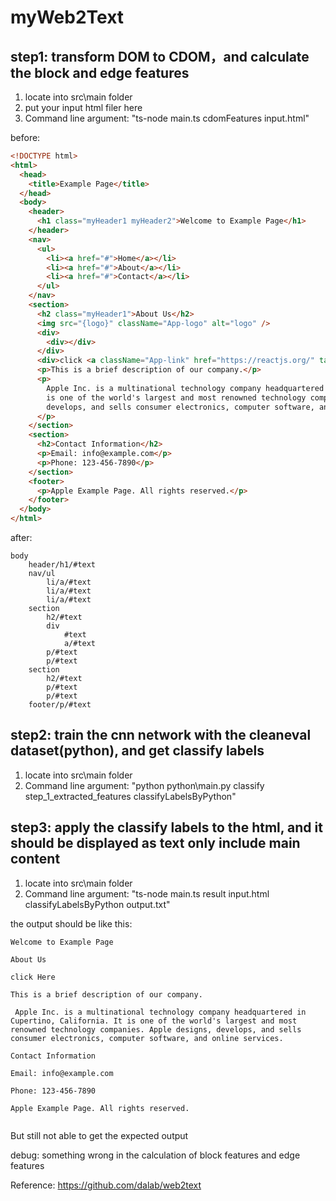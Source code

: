 # myWeb2Text

## step1: transform DOM to CDOM，and calculate the block and edge features

1. locate into src\main folder
2. put your input html filer here
3. Command line argument: "ts-node main.ts cdomFeatures input.html"

before:

```html
<!DOCTYPE html>
<html>
  <head>
    <title>Example Page</title>
  </head>
  <body>
    <header>
      <h1 class="myHeader1 myHeader2">Welcome to Example Page</h1>
    </header>
    <nav>
      <ul>
        <li><a href="#">Home</a></li>
        <li><a href="#">About</a></li>
        <li><a href="#">Contact</a></li>
      </ul>
    </nav>
    <section>
      <h2 class="myHeader1">About Us</h2>
      <img src="{logo}" className="App-logo" alt="logo" />
      <div>
        <div></div>
      </div>
      <div>click <a className="App-link" href="https://reactjs.org/" target="_blank">Here</a></div>
      <p>This is a brief description of our company.</p>
      <p>
        Apple Inc. is a multinational technology company headquartered in Cupertino, California. It
        is one of the world's largest and most renowned technology companies. Apple designs,
        develops, and sells consumer electronics, computer software, and online services.
      </p>
    </section>
    <section>
      <h2>Contact Information</h2>
      <p>Email: info@example.com</p>
      <p>Phone: 123-456-7890</p>
    </section>
    <footer>
      <p>Apple Example Page. All rights reserved.</p>
    </footer>
  </body>
</html>
```

after:

```
body
    header/h1/#text
    nav/ul
        li/a/#text
        li/a/#text
        li/a/#text
    section
        h2/#text
        div
            #text
            a/#text
        p/#text
        p/#text
    section
        h2/#text
        p/#text
        p/#text
    footer/p/#text
```

## step2: train the cnn network with the cleaneval dataset(python), and get classify labels

1. locate into src\main folder
2. Command line argument: "python python\main.py classify step_1_extracted_features classifyLabelsByPython"

## step3: apply the classify labels to the html, and it should be displayed as text only include main content

1. locate into src\main folder
2. Command line argument: "ts-node main.ts result input.html classifyLabelsByPython output.txt"

the output should be like this:

```
Welcome to Example Page

About Us

click Here

This is a brief description of our company.

 Apple Inc. is a multinational technology company headquartered in Cupertino, California. It is one of the world's largest and most renowned technology companies. Apple designs, develops, and sells consumer electronics, computer software, and online services.

Contact Information

Email: info@example.com

Phone: 123-456-7890

Apple Example Page. All rights reserved.


```

But still not able to get the expected output

debug:
something wrong in the calculation of block features and edge features

Reference: https://github.com/dalab/web2text
